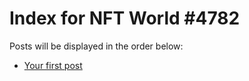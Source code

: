 # Index for NFT World #4782
Posts will be displayed in the order below:

- [Your first post](./001-first.md)

